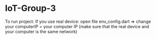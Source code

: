 # IoT-Group-3

To run project: 
If you use real device: open file env_config.dart => change your computerIP = your computer IP (make sure that the real device and your computer is the same network)

